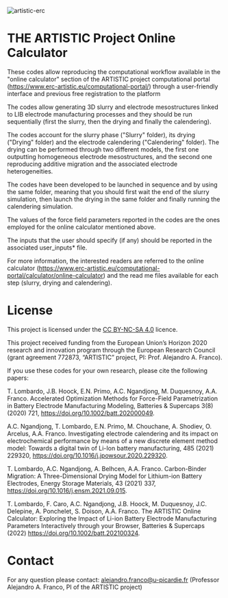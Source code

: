 ![artistic-erc](https://user-images.githubusercontent.com/50483699/86449612-b9113980-bd18-11ea-8ee0-ddd5cf7326a4.png)

THE ARTISTIC Project Online Calculator
========================================================

These codes allow reproducing the computational workflow available in the "online calculator" section of the ARTISTIC project computational portal (https://www.erc-artistic.eu/computational-portal/) through a user-friendly interface and previous free registration to the platform

The codes allow generating 3D slurry and electrode mesostructures linked to LIB electrode manufacturing processes and they should be run sequentially (first the slurry, then the drying and finally the calendering).

The codes account for the slurry phase ("Slurry" folder), its drying ("Drying" folder) and the electrode calendering ("Calendering" folder). The drying can be performed through two different models, the first one outputting homogeneous electrode mesostructures, and the second one reproducing additive migration and the associated electrode heterogeneities.

The codes have been developed to be launched in sequence and by using the same folder, meaning that you should first wait the end of the slurry simulation, then launch the drying in the same folder and finally running the calendering simulation.

The values of the force field parameters reported in the codes are the ones employed for the online calculator mentioned above.

The inputs that the user should specify (if any) should be reported in the associated user_inputs* file.

For more information, the interested readers are referred to the online calculator (https://www.erc-artistic.eu/computational-portal/calculator/online-calculator) and the read me files available for each step (slurry, drying and calendering).

License
========================================================

This project is licensed under the [CC BY-NC-SA 4.0](https://creativecommons.org/licenses/by-nc-sa/4.0/) licence.

This project received funding from the European Union’s Horizon 2020 research and innovation program through the European Research Council (grant agreement 772873, “ARTISTIC” project, PI: Prof. Alejandro A. Franco).

If you use these codes for your own research, please cite the following papers:

T. Lombardo, J.B. Hoock, E.N. Primo, A.C. Ngandjong, M. Duquesnoy, A.A. Franco. Accelerated Optimization Methods for Force-Field Parametrization in Battery Electrode Manufacturing Modeling, Batteries & Supercaps 3(8) (2020) 721, https://doi.org/10.1002/batt.202000049.

A.C. Ngandjong, T. Lombardo, E.N. Primo, M. Chouchane, A. Shodiev, O. Arcelus, A.A. Franco. Investigating electrode calendering and its impact on electrochemical performance by means of a new discrete element method model: Towards a digital twin of Li-Ion battery manufacturing, 485 (2021) 229320, https://doi.org/10.1016/j.jpowsour.2020.229320.

T. Lombardo, A.C. Ngandjong, A. Belhcen, A.A. Franco. Carbon-Binder Migration: A Three-Dimensional Drying Model for Lithium-ion Battery Electrodes, Energy Storage Materials, 43 (2021) 337, https://doi.org/10.1016/j.ensm.2021.09.015.

T. Lombardo, F. Caro, A.C. Ngandjong, J.B. Hoock, M. Duquesnoy, J.C. Delepine, A. Ponchelet, S. Doison, A.A. Franco. The ARTISTIC Online Calculator: Exploring the Impact of Li-ion Battery Electrode Manufacturing Parameters Interactively through your Browser, Batteries & Supercaps (2022) https://doi.org/10.1002/batt.202100324.

Contact
========================================================

For any question please contact:
alejandro.franco@u-picardie.fr (Professor Alejandro A. Franco, PI of the ARTISTIC project)
